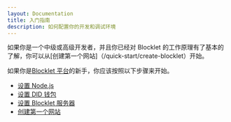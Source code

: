 ```yaml
---
layout: Documentation
title: 入门指南
description: 如何配置你的开发和调试环境
---
```


如果你是一个中级或高级开发者，并且你已经对 Blocklet 的工作原理有了基本的了解，你可以从[创建第一个网站]（/quick-start/create-blocklet）开始。

如果你是[Blocklet 平台](/conceptual/overview)的新手，你应该按照以下步骤来开始。

- [设置 Node.js](/quick-start/nodejs)
- [设置 DID 钱包](/quick-start/did-wallet)
- [设置 Blocklet 服务器](/quick-start/blocklet-server)
- [创建第一个网站](/quick-start/create-blocklet)

